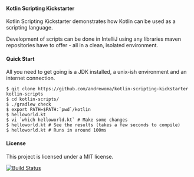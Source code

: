 #### Kotlin Scripting Kickstarter

Kotlin Scripting Kickstarter demonstrates how Kotlin can be used as a scripting language.

Development of scripts can be done in IntelliJ using any libraries maven repositories have to offer - all in a clean, isolated environment.

#### Quick Start

All you need to get going is a JDK installed, a unix-ish environment and an internet connection.

```shell
$ git clone https://github.com/andrewoma/kotlin-scripting-kickstarter kotlin-scripts
$ cd kotlin-scripts/
$ ./gradlew check
$ export PATH=$PATH:`pwd`/kotlin
$ helloworld.kt
$ vi `which helloworld.kt` # Make some changes
$ helloworld.kt # See the results (takes a few seconds to compile)
$ helloworld.kt # Runs in around 100ms
```

#### License
This project is licensed under a MIT license.

[![Build Status](https://travis-ci.org/andrewoma/kotlin-scripting-kickstarter.svg?branch=master)](https://travis-ci.org/andrewoma/kotlin-scripting-kickstarter)
